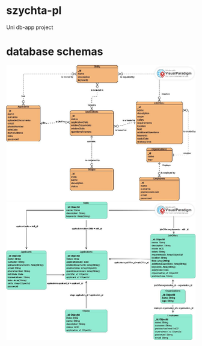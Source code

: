 # szychta-pl
Uni db-app project

# database schemas
<img title="logical" alt="logical" src="./docs/db_schema/logical.jpg">

<img title="physical" alt="physical" src="./docs/db_schema/physical.jpg">